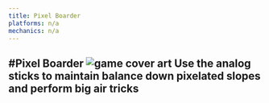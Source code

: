 ```yaml
---
title: Pixel Boarder
platforms: n/a
mechanics: n/a
---
```

#Pixel Boarder
![game cover art](//images.igdb.com/igdb/image/upload/t_thumb/ji1obk2ghxnciouiidrk.jpg "Logo Title Text 1")
Use the analog sticks to maintain balance down pixelated slopes and perform big air tricks
-
